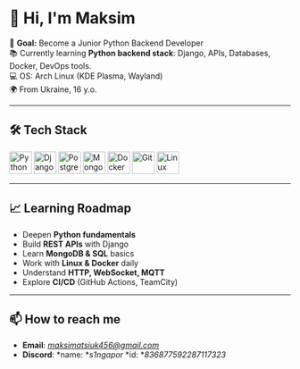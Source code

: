 # 👋 Hi, I'm Maksim  

🎯 **Goal:** Become a Junior Python Backend Developer  
📚 Currently learning **Python backend stack**: Django, APIs, Databases, Docker, DevOps tools.  
💻 OS: Arch Linux (KDE Plasma, Wayland)  
🌍 From Ukraine, 16 y.o.  

---

## 🛠 Tech Stack  

<p align="left">
  <img src="https://cdn.jsdelivr.net/gh/devicons/devicon/icons/python/python-original.svg" width="40" height="40" title="Python"/>
  <img src="https://cdn.jsdelivr.net/gh/devicons/devicon/icons/django/django-plain.svg" width="40" height="40" title="Django"/>
  <img src="https://cdn.jsdelivr.net/gh/devicons/devicon/icons/postgresql/postgresql-original.svg" width="40" height="40" title="PostgreSQL"/>
  <img src="https://cdn.jsdelivr.net/gh/devicons/devicon/icons/mongodb/mongodb-original.svg" width="40" height="40" title="MongoDB"/>
  <img src="https://cdn.jsdelivr.net/gh/devicons/devicon/icons/docker/docker-original.svg" width="40" height="40" title="Docker"/>
  <img src="https://cdn.jsdelivr.net/gh/devicons/devicon/icons/git/git-original.svg" width="40" height="40" title="Git"/>
  <img src="https://cdn.jsdelivr.net/gh/devicons/devicon/icons/linux/linux-original.svg" width="40" height="40" title="Linux"/>
</p>

---

## 📈 Learning Roadmap  
- Deepen **Python fundamentals**  
- Build **REST APIs** with Django  
- Learn **MongoDB & SQL** basics  
- Work with **Linux & Docker** daily  
- Understand **HTTP, WebSocket, MQTT**  
- Explore **CI/CD** (GitHub Actions, TeamCity)  

---

## 📫 How to reach me  
- **Email**: *maksimatsiuk456@gmail.com*
- **Discord**: *name: **s1ngapor* *id: **836877592287117323*
